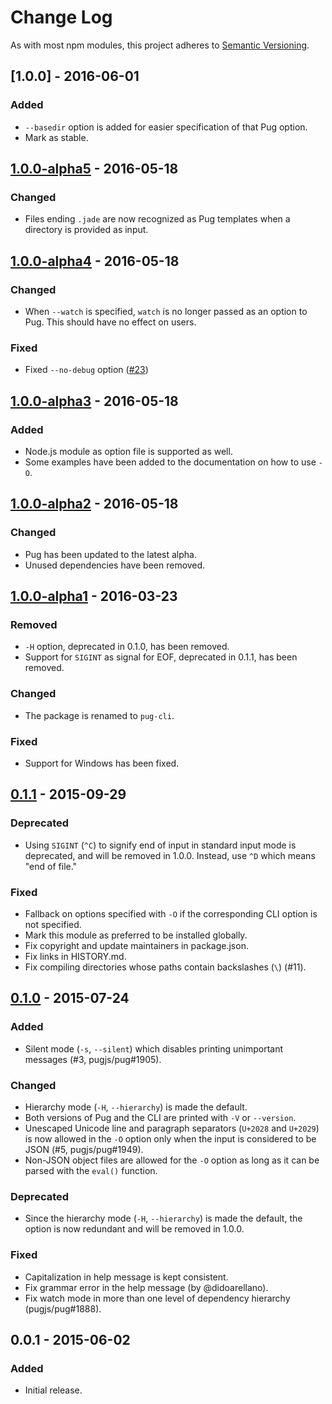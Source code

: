 # Change Log
As with most npm modules, this project adheres to
[Semantic Versioning](http://semver.org/).

## [1.0.0] - 2016-06-01

### Added
- `--basedir` option is added for easier specification of that Pug option.
- Mark as stable.

## [1.0.0-alpha5] - 2016-05-18

### Changed
- Files ending `.jade` are now recognized as Pug templates when a directory is provided as input.

## [1.0.0-alpha4] - 2016-05-18

### Changed
- When `--watch` is specified, `watch` is no longer passed as an option to Pug. This should have no effect on users.

### Fixed
- Fixed `--no-debug` option ([#23])

## [1.0.0-alpha3] - 2016-05-18

### Added
- Node.js module as option file is supported as well.
- Some examples have been added to the documentation on how to use `-O`.

## [1.0.0-alpha2] - 2016-05-18

### Changed
- Pug has been updated to the latest alpha.
- Unused dependencies have been removed.

## [1.0.0-alpha1] - 2016-03-23

### Removed
- `-H` option, deprecated in 0.1.0, has been removed.
- Support for `SIGINT` as signal for EOF, deprecated in 0.1.1, has been removed.

### Changed
- The package is renamed to `pug-cli`.

### Fixed
- Support for Windows has been fixed.

## [0.1.1] - 2015-09-29
### Deprecated
- Using `SIGINT` (`^C`) to signify end of input in standard input mode is deprecated, and will be removed in 1.0.0. Instead, use `^D` which means "end of file."

### Fixed
- Fallback on options specified with `-O` if the corresponding CLI option is not specified.
- Mark this module as preferred to be installed globally.
- Fix copyright and update maintainers in package.json.
- Fix links in HISTORY.md.
- Fix compiling directories whose paths contain backslashes (`\`) (#11).

## [0.1.0] - 2015-07-24
### Added
- Silent mode (`-s`, `--silent`) which disables printing unimportant messages (#3, pugjs/pug#1905).

### Changed
- Hierarchy mode (`-H`, `--hierarchy`) is made the default.
- Both versions of Pug and the CLI are printed with `-V` or `--version`.
- Unescaped Unicode line and paragraph separators (`U+2028` and `U+2029`) is now allowed in the `-O` option only when the input is considered to be JSON (#5, pugjs/pug#1949).
- Non-JSON object files are allowed for the `-O` option as long as it can be parsed with the `eval()` function.

### Deprecated
- Since the hierarchy mode (`-H`, `--hierarchy`) is made the default, the
  option is now redundant and will be removed in 1.0.0.

### Fixed
- Capitalization in help message is kept consistent.
- Fix grammar error in the help message (by @didoarellano).
- Fix watch mode in more than one level of dependency hierarchy (pugjs/pug#1888).

## 0.0.1 - 2015-06-02
### Added
- Initial release.

[unreleased]: https://github.com/pugjs/pug-cli/compare/1.0.0-alpha5...master
[1.0.0-alpha5]: https://github.com/pugjs/pug-cli/compare/1.0.0-alpha4...1.0.0-alpha5
[1.0.0-alpha4]: https://github.com/pugjs/pug-cli/compare/1.0.0-alpha3...1.0.0-alpha4
[1.0.0-alpha3]: https://github.com/pugjs/pug-cli/compare/1.0.0-alpha2...1.0.0-alpha3
[1.0.0-alpha2]: https://github.com/pugjs/pug-cli/compare/1.0.0-alpha1...1.0.0-alpha2
[1.0.0-alpha1]: https://github.com/pugjs/pug-cli/compare/0.1.1...1.0.0-alpha1
[0.1.1]: https://github.com/pugjs/pug-cli/compare/0.1.0...0.1.1
[0.1.0]: https://github.com/pugjs/pug-cli/compare/0.0.1...0.1.0

[#23]: https://github.com/pugjs/pug-cli/issues/23
